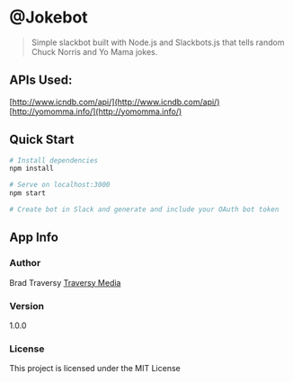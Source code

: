 # @Jokebot

> Simple slackbot built with Node.js and Slackbots.js that tells random Chuck Norris and Yo Mama jokes.

## APIs Used:
[http://www.icndb.com/api/](http://www.icndb.com/api/)
[http://yomomma.info/](http://yomomma.info/)


## Quick Start

``` bash
# Install dependencies
npm install

# Serve on localhost:3000
npm start

# Create bot in Slack and generate and include your OAuth bot token
```

## App Info

### Author

Brad Traversy
[Traversy Media](http://www.traversymedia.com)

### Version

1.0.0

### License

This project is licensed under the MIT License
